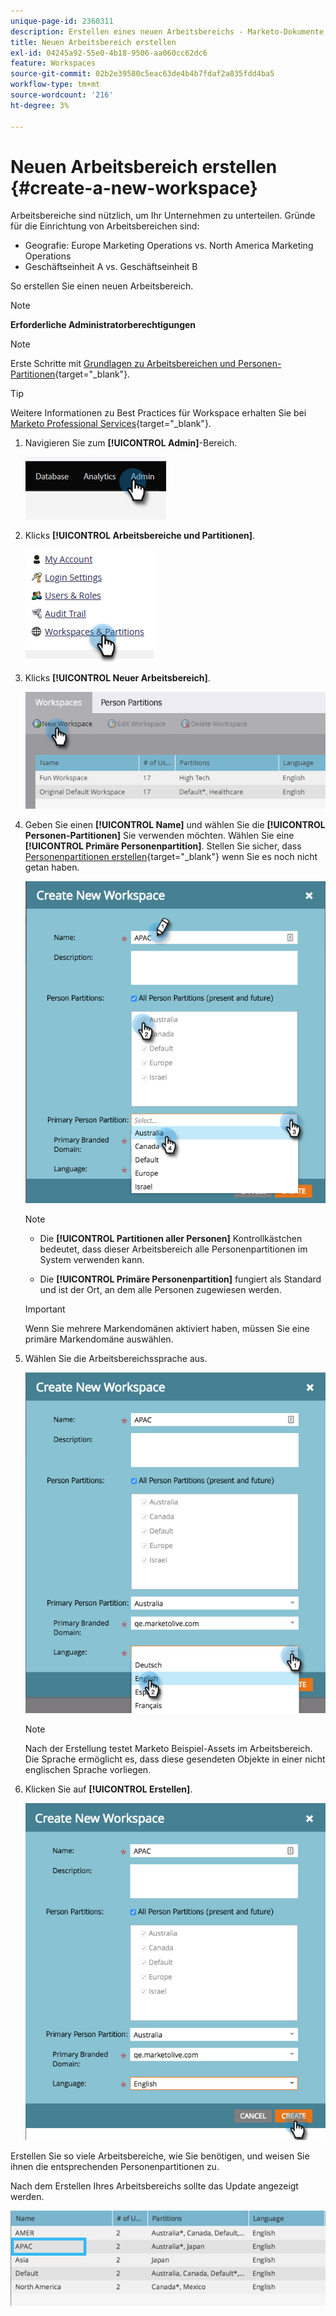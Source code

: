 ```yaml
---
unique-page-id: 2360311
description: Erstellen eines neuen Arbeitsbereichs - Marketo-Dokumente - Produktdokumentation
title: Neuen Arbeitsbereich erstellen
exl-id: 04245a92-55e0-4b18-9506-aa060cc62dc6
feature: Workspaces
source-git-commit: 02b2e39580c5eac63de4b4b7fdaf2a835fdd4ba5
workflow-type: tm+mt
source-wordcount: '216'
ht-degree: 3%

---
```


# Neuen Arbeitsbereich erstellen {#create-a-new-workspace}

Arbeitsbereiche sind nützlich, um Ihr Unternehmen zu unterteilen. Gründe für die Einrichtung von Arbeitsbereichen sind:

* Geografie: Europe Marketing Operations vs. North America Marketing Operations
* Geschäftseinheit A vs. Geschäftseinheit B

So erstellen Sie einen neuen Arbeitsbereich.

>[!NOTE]
>
>**Erforderliche Administratorberechtigungen**

>[!NOTE]
>
>Erste Schritte mit [Grundlagen zu Arbeitsbereichen und Personen-Partitionen](/help/marketo/product-docs/administration/workspaces-and-person-partitions/understanding-workspaces-and-person-partitions.md){target="_blank"}.

>[!TIP]
>
>Weitere Informationen zu Best Practices für Workspace erhalten Sie bei [Marketo Professional Services](https://business.adobe.com/products/marketo/services-support.html){target="_blank"}.

1. Navigieren Sie zum **[!UICONTROL Admin]**-Bereich.

   ![](assets/create-a-new-workspace-1.png)

1. Klicks **[!UICONTROL Arbeitsbereiche und Partitionen]**.

   ![](assets/create-a-new-workspace-2.png)

1. Klicks **[!UICONTROL Neuer Arbeitsbereich]**.

   ![](assets/create-a-new-workspace-3.png)

1. Geben Sie einen **[!UICONTROL Name]** und wählen Sie die **[!UICONTROL Personen-Partitionen]** Sie verwenden möchten. Wählen Sie eine **[!UICONTROL Primäre Personenpartition]**. Stellen Sie sicher, dass [Personenpartitionen erstellen](/help/marketo/product-docs/administration/workspaces-and-person-partitions/create-a-person-partition.md){target="_blank"} wenn Sie es noch nicht getan haben.

   ![](assets/create-a-new-workspace-4.png)

   >[!NOTE]
   >
   >* Die **[!UICONTROL Partitionen aller Personen]** Kontrollkästchen bedeutet, dass dieser Arbeitsbereich alle Personenpartitionen im System verwenden kann.
   >
   >* Die **[!UICONTROL Primäre Personenpartition]** fungiert als Standard und ist der Ort, an dem alle Personen zugewiesen werden.

   >[!IMPORTANT]
   >
   >Wenn Sie mehrere Markendomänen aktiviert haben, müssen Sie eine primäre Markendomäne auswählen.

1. Wählen Sie die Arbeitsbereichssprache aus.

   ![](assets/create-a-new-workspace-5.png)

   >[!NOTE]
   >
   >Nach der Erstellung testet Marketo Beispiel-Assets im Arbeitsbereich. Die Sprache ermöglicht es, dass diese gesendeten Objekte in einer nicht englischen Sprache vorliegen.

1. Klicken Sie auf **[!UICONTROL Erstellen]**.

   ![](assets/create-a-new-workspace-6.png)

Erstellen Sie so viele Arbeitsbereiche, wie Sie benötigen, und weisen Sie ihnen die entsprechenden Personenpartitionen zu.

Nach dem Erstellen Ihres Arbeitsbereichs sollte das Update angezeigt werden.

![](assets/create-a-new-workspace-7.png)

